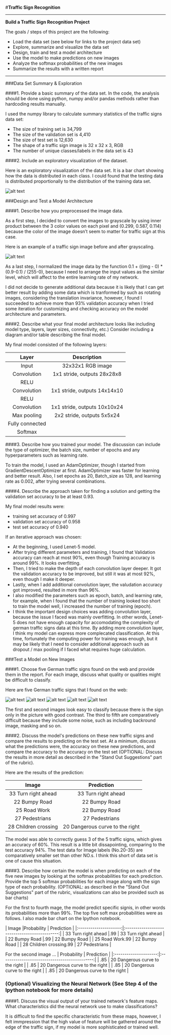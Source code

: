 #**Traffic Sign Recognition** 


---

**Build a Traffic Sign Recognition Project**

The goals / steps of this project are the following:
* Load the data set (see below for links to the project data set)
* Explore, summarize and visualize the data set
* Design, train and test a model architecture
* Use the model to make predictions on new images
* Analyze the softmax probabilities of the new images
* Summarize the results with a written report


[//]: # (Image References)

[image1]: ./examples/visualization.jpg "Visualization"
[image2]: ./examples/grayscale.jpg "Grayscaling"
[image3]: ./examples/random_noise.jpg "Random Noise"
[image4]: ./examples/new33.jpg "Traffic Sign 1"
[image5]: ./examples/new22.jpg "Traffic Sign 2"
[image6]: ./examples/new25.jpg "Traffic Sign 3"
[image7]: ./examples/new26.jpg "Traffic Sign 4"
[image8]: ./examples/new27.jpg "Traffic Sign 5"


---
###Data Set Summary & Exploration

####1. Provide a basic summary of the data set. In the code, the analysis should be done using python, numpy and/or pandas methods rather than hardcoding results manually.

I used the numpy library to calculate summary statistics of the traffic signs data set:

* The size of training set is 34,799
* The size of the validation set is 4,410
* The size of test set is 12,630
* The shape of a traffic sign image is 32 x 32 x 3, RGB
* The number of unique classes/labels in the data set is 43

####2. Include an exploratory visualization of the dataset.

Here is an exploratory visualization of the data set. It is a bar chart showing how the data is distributed in each class. I could found that the testing data is distributed proportionally to the distribution of the training data set.

![alt text][image1]

###Design and Test a Model Architecture

####1. Describe how you preprocessed the image data. 

As a first step, I decided to convert the images to grayscale by using inner product between the 3 color values on each pixel and (0.299, 0.587, 0.114) because the color of the image doesn’t seem to matter for traffic sign at this case.

Here is an example of a traffic sign image before and after grayscaling.

![alt text][image2]

As a last step, I normalized the image data by the function 0.1 + ((img - 0) * (0.9-0.1) / (255-0), because I need to arrange the input values as the similar level, which will affect to the entire learning rate of my network.

I did not decide to generate additional data because it is likely that I can get better result by adding some data which is tranformed by such as rotating images, considering the translation invariance, however, I found I succeeded to achieve more than 93% validation accuracy when I tried some iteration for customizing and checking accuracy on the model architecture and parameters.  


####2. Describe what your final model architecture looks like including model type, layers, layer sizes, connectivity, etc.) Consider including a diagram and/or table describing the final model.

My final model consisted of the following layers:

| Layer         		|     Description	        					| 
|:---------------------:|:---------------------------------------------:| 
| Input         		| 32x32x1 RGB image   							| 
| Convolution     	| 1x1 stride, outputs 28x28x8 	|
| RELU					|		
| Convolution		| 1x1 stride, outputs 14x14x10	|
| RELU					|
| Convolution		| 1x1 stride, outputs 10x10x24	|										|
| Max pooling	      	| 2x2 stride, outputs 5x5x24	|  				|
| Fully connected		|         									|
| Softmax				|      									|
 


####3. Describe how you trained your model. The discussion can include the type of optimizer, the batch size, number of epochs and any hyperparameters such as learning rate.

To train the model, I used an AdamOptimizer, though I started from GradientDescentOptimizer at first. AdamOptimizer was faster for learning and better result. 
Also, I set epochs as 20, Batch_size as 128, and learning rate as 0.002, after trying several combinations.

####4. Describe the approach taken for finding a solution and getting the validation set accuracy to be at least 0.93.

My final model results were:
* training set accuracy of 0.997
* validation set accuracy of 0.958
* test set accuracy of 0.940

If an iterative approach was chosen:
* At the beginning, I used Lenet-5 model.
* After trying different parameters and training, I found that Validation accuracy can reach at most 90%, even though Training accuracy is around 99%. It looks overfitting. 
* Then, I tried to make the depth of each convolution layer deeper. It got the validation accuracy to be improved, but still it was at most 92%, even though I make it deeper. 
* Lastly, when I add additional convolution layer, the valudation accuracy got improved, resulted in more than 96%.
* I also modified the parameters such as epoch, batch, and learning rate, for example, when I found that the number of training looked too short to train the model well, I increased the number of training (epoch). 
* I think the important design choices was adding convolution layer, because the issue I faced was mainly overfitting. In other words, Lenet-5 does not have enough capacity for accomodating the complexity of german traffic signs data at this time.
By adding more convolution layer, I think my model can express more complecated classification. At this time, fortunately the computing power for training was enough, but it may be likely that I need to consider additional approach such as dropout / max pooling if I faced what requires huge calculation. 


###Test a Model on New Images

####1. Choose five German traffic signs found on the web and provide them in the report. For each image, discuss what quality or qualities might be difficult to classify.

Here are five German traffic signs that I found on the web:

![alt text][image4] ![alt text][image5] ![alt text][image6] 
![alt text][image7] ![alt text][image8]

The first and second images look easy to classify because there is the sign only in the picture with good contrast.
The third to fifth are comparatively difficult because they include some noise, such as including backround image, masking and so on.

####2. Discuss the model's predictions on these new traffic signs and compare the results to predicting on the test set. At a minimum, discuss what the predictions were, the accuracy on these new predictions, and compare the accuracy to the accuracy on the test set (OPTIONAL: Discuss the results in more detail as described in the "Stand Out Suggestions" part of the rubric).

Here are the results of the prediction:

| Image			        |     Prediction	        					| 
|:---------------------:|:---------------------------------------------:| 
| 33 Turn right ahead      		| 33 Turn right ahead	  									| 
| 22 Bumpy Road     			| 22 Bumpy Road 									|
| 25	Road Work      		| 22 Bumpy Road 					 				|
| 27	Pedestrians				| 27	Pedestrians											|
| 28	Children crossing		| 20 Dangerous curve to the right    							|


The model was able to correctly guess 3 of the 5 traffic signs, which gives an accuracy of 60%. This result is a little bit dissapointing, comparing to the test accuracy 94%. The test data for Image labels (No.20-35) are comparatively smaller set than other NO.s. I think this short of data set is one of cause this situation.    


####3. Describe how certain the model is when predicting on each of the five new images by looking at the softmax probabilities for each prediction. Provide the top 5 softmax probabilities for each image along with the sign type of each probability. (OPTIONAL: as described in the "Stand Out Suggestions" part of the rubric, visualizations can also be provided such as bar charts)


For the first to fourth mage, the model predict specific signis, in other words its probabilities more than 99%. 
The top five soft max probabilities were as follows. I also made bar chart on the Ipython notebook.

| Image |Probability         	|     Prediction	        					| 
|:---------------------:|:---------------------------------------------:| 
| 33 Turn right ahead |.99         			| 33 Turn right ahead									| 
| 22 Bumpy Road  |.99     				| 22 Bumpy Road 										|
| 25	Road Work.99					| 22 Bumpy Road											|
| 28	Children crossing.99	      			| 	27	Pedestrians			 				|


For the second image ... 
| Probability         	|     Prediction	        					| 
|:---------------------:|:---------------------------------------------:| 
| .85				    | 20 Dangerous curve to the right      							|
| .85				    | 20 Dangerous curve to the right      							|
| .85				    | 20 Dangerous curve to the right      							|
| .85				    | 20 Dangerous curve to the right      							|




### (Optional) Visualizing the Neural Network (See Step 4 of the Ipython notebook for more details)
####1. Discuss the visual output of your trained network's feature maps. What characteristics did the neural network use to make classifications?

It is difficult to find the specific characteristic from these maps, however, I felt immpression that the high value of feature will be gathered around the edge of the traffic sign, if my model is more sophisticated or trained well.



